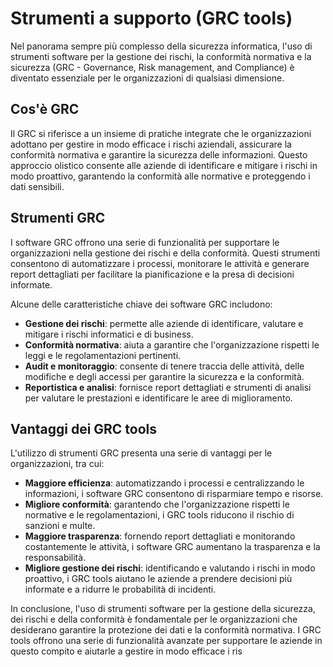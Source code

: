 # Strumenti a supporto (GRC tools)

Nel panorama sempre più complesso della sicurezza informatica, l'uso di strumenti software per la gestione dei rischi, la conformità normativa e la sicurezza (GRC - Governance, Risk management, and Compliance) è diventato essenziale per le organizzazioni di qualsiasi dimensione.

## Cos'è GRC

Il GRC si riferisce a un insieme di pratiche integrate che le organizzazioni adottano per gestire in modo efficace i rischi aziendali, assicurare la conformità normativa e garantire la sicurezza delle informazioni. Questo approccio olistico consente alle aziende di identificare e mitigare i rischi in modo proattivo, garantendo la conformità alle normative e proteggendo i dati sensibili.

## Strumenti GRC

I software GRC offrono una serie di funzionalità per supportare le organizzazioni nella gestione dei rischi e della conformità. Questi strumenti consentono di automatizzare i processi, monitorare le attività e generare report dettagliati per facilitare la pianificazione e la presa di decisioni informate.

Alcune delle caratteristiche chiave dei software GRC includono:

- **Gestione dei rischi**: permette alle aziende di identificare, valutare e mitigare i rischi informatici e di business.
- **Conformità normativa**: aiuta a garantire che l'organizzazione rispetti le leggi e le regolamentazioni pertinenti.
- **Audit e monitoraggio**: consente di tenere traccia delle attività, delle modifiche e degli accessi per garantire la sicurezza e la conformità.
- **Reportistica e analisi**: fornisce report dettagliati e strumenti di analisi per valutare le prestazioni e identificare le aree di miglioramento.

## Vantaggi dei GRC tools

L'utilizzo di strumenti GRC presenta una serie di vantaggi per le organizzazioni, tra cui:

- **Maggiore efficienza**: automatizzando i processi e centralizzando le informazioni, i software GRC consentono di risparmiare tempo e risorse.
- **Migliore conformità**: garantendo che l'organizzazione rispetti le normative e le regolamentazioni, i GRC tools riducono il rischio di sanzioni e multe.
- **Maggiore trasparenza**: fornendo report dettagliati e monitorando costantemente le attività, i software GRC aumentano la trasparenza e la responsabilità.
- **Migliore gestione dei rischi**: identificando e valutando i rischi in modo proattivo, i GRC tools aiutano le aziende a prendere decisioni più informate e a ridurre le probabilità di incidenti.

In conclusione, l'uso di strumenti software per la gestione della sicurezza, dei rischi e della conformità è fondamentale per le organizzazioni che desiderano garantire la protezione dei dati e la conformità normativa. I GRC tools offrono una serie di funzionalità avanzate per supportare le aziende in questo compito e aiutarle a gestire in modo efficace i ris